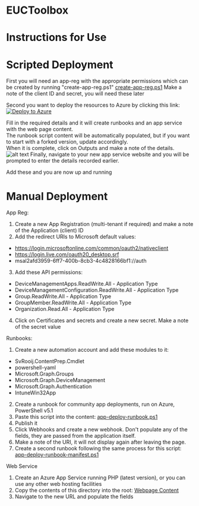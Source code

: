 # EUCToolbox
# Instructions for Use

# Scripted Deployment

First you will need an app-reg with the appropriate permissions which can be created by running "create-app-reg.ps1"
[create-app-reg.ps1](https://raw.githubusercontent.com/EUCToolbox/EUCToolbox/main/App-Deployment/Install%20Scripts/create-app-reg.ps1)
  Make a note of the client ID and secret, you will need these later

Second you want to deploy the resources to Azure by clicking this link:
[![Deploy to Azure](https://aka.ms/deploytoazurebutton)](https://portal.azure.com/#create/Microsoft.Template/uri/https%3A%2F%2Fraw.githubusercontent.com%2FEUCToolbox%2FEUCToolbox%2Fmain%2FApp-Deployment%2FInstall%2520Scripts%2Farm-template.json)


Fill in the required details and it will create runbooks and an app service with the web page content.  
The runbook script content will be automatically populated, but if you want to start with a forked version, update accordingly.  
When it is complete, click on Outputs and make a note of the details.  
![alt text](https://euctoolbox.com/images/outputs-image.jpg)
  Finally, navigate to your new app service website and you will be prompted to enter the details recorded earlier.  

Add these and you are now up and running

# Manual Deployment

App Reg:
1) Create a new App Registration (multi-tenant if required) and make a note of the Application (client) ID
2) Add the redirect URIs to Microsoft default values:
- https://login.microsoftonline.com/common/oauth2/nativeclient
- https://login.live.com/oauth20_desktop.srf
- msal2afd3959-6ff7-400b-8cb3-4c4828166bf1://auth
3) Add these API permissions:
- DeviceManagementApps.ReadWrite.All - Application Type
- DeviceManagementConfiguration.ReadWrite.All - Application Type
- Group.ReadWrite.All - Application Type
- GroupMember.ReadWrite.All - Application Type
- Organization.Read.All - Application Type
4) Click on Certificates and secrets and create a new secret.  Make a note of the secret value

Runbooks:
1) Create a new automation account and add these modules to it:
- SvRooij.ContentPrep.Cmdlet
- powershell-yaml
- Microsoft.Graph.Groups
- Microsoft.Graph.DeviceManagement
- Microsoft.Graph.Authentication
- IntuneWin32App
2) Create a runbook for community app deployments, run on Azure, PowerShell v5.1
3) Paste this script into the content:
[app-deploy-runbook.ps1](https://raw.githubusercontent.com/EUCToolbox/EUCToolbox/main/App-Deployment/Runbook%20Script/app-deploy-runbook.ps1)
4) Publish it
5) Click Webhooks and create a new webhook.  Don't populate any of the fields, they are passed from the application itself.
6) Make a note of the URI, it will not display again after leaving the page.
7) Create a second runbook following the same process for this script:
[app-deploy-runbook-manifest.ps1](https://raw.githubusercontent.com/EUCToolbox/EUCToolbox/main/App-Deployment/Runbook%20Script/app-deploy-runbook-manifest.ps1)


Web Service
1) Create an Azure App Service running PHP (latest version), or you can use any other web hosting facilities
2) Copy the contents of this directory into the root:
[Webpage Content](https://github.com/EUCToolbox/EUCToolbox/tree/main/App-Deployment/Webpage%20Content)
3) Navigate to the new URL and populate the fields
